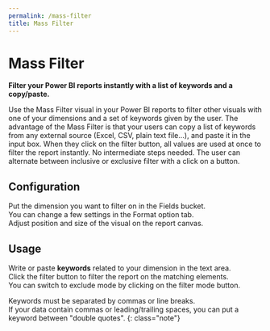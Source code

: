 ```yaml
---
permalink: /mass-filter
title: Mass Filter
---
```

# Mass Filter
**Filter your Power BI reports instantly with a list of keywords and a copy/paste.**

Use the Mass Filter visual in your Power BI reports to filter other visuals with one of your dimensions and a set of keywords given by the user. The advantage of the Mass Filter is that your users can copy a list of keywords from any external source (Excel, CSV, plain text file...), and paste it in the input box. When they click on the filter button, all values are used at once to filter the report instantly. No intermediate steps needed. The user can alternate between inclusive or exclusive filter with a click on a button.

## Configuration
Put the dimension you want to filter on in the Fields bucket.<br />
You can change a few settings in the Format option tab.<br />
Adjust position and size of the visual on the report canvas.

## Usage

Write or paste __keywords__ related to your dimension in the text area.<br />
Click the filter button to filter the report on the matching elements.<br />
You can switch to exclude mode by clicking on the filter mode button.

Keywords must be separated by commas or line breaks.<br />
If your data contain commas or leading/trailing spaces, you can put a keyword between "double quotes".
{: class="note"}
